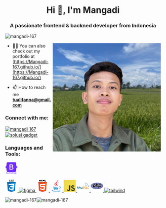 <h1 align="center">Hi 👋, I'm Mangadi</h1>
<h3 align="center"> A passionate frontend & backned developer from Indonesia </h3>

<p align="left"> <img src="https://komarev.com/ghpvc/?username=mangadi-167&label=Profile%20views&color=129e00&style=plastic" alt="mangadi-167" /> </p>
<img align="right" alt="Coding" width="350" height="350" src="Mangadi.JPG">

- 👨‍💻 You can also check out my portfolio at [https://Mangadi-167.github.io/](https://Mangadi-167.github.io/)

- 📫 How to reach me **tualifanna@gmail.com**


<h3 align="left">Connect with me:</h3>
<p align="left">

<a href="https://www.instagram.com/Mangadi_167" target="blank"><img align="center" src="https://cdn.jsdelivr.net/npm/simple-icons@3.0.1/icons/instagram.svg" alt="mangadi_167" height="30" width="40" /></a>
<a href="https://youtube.com/@solusigadget.?si=Q0wGcCM_cOuUKGQ5" target="blank"><img align="center" src="https://cdn.jsdelivr.net/npm/simple-icons@3.0.1/icons/youtube.svg" alt="solusi gadget" height="30" width="40" /></a>

</p>

<h3 align="left">Languages and Tools:</h3>
<p align="left"> <a href="https://getbootstrap.com" target="_blank" rel="noreferrer"> <img src="https://raw.githubusercontent.com/devicons/devicon/master/icons/bootstrap/bootstrap-plain-wordmark.svg" alt="bootstrap" width="40" height="40"/> </a> 
  
  <a href="https://www.w3schools.com/css/" target="_blank" rel="noreferrer"> <img src="https://raw.githubusercontent.com/devicons/devicon/master/icons/css3/css3-original-wordmark.svg" alt="css3" width="40" height="40"/> </a> 
  <a href="https://www.figma.com/" target="_blank" rel="noreferrer"> <img src="https://www.vectorlogo.zone/logos/figma/figma-icon.svg" alt="figma" width="40" height="40"/> </a> 
  <a href="https://www.w3.org/html/" target="_blank" rel="noreferrer"> <img src="https://raw.githubusercontent.com/devicons/devicon/master/icons/html5/html5-original-wordmark.svg" alt="html5" width="40" height="40"/> </a> <a href="https://www.java.com" target="_blank" rel="noreferrer"> <img src="https://raw.githubusercontent.com/devicons/devicon/master/icons/java/java-original.svg" alt="java" width="40" height="40"/> </a> <a href="https://developer.mozilla.org/en-US/docs/Web/JavaScript" target="_blank" rel="noreferrer"> <img src="https://raw.githubusercontent.com/devicons/devicon/master/icons/javascript/javascript-original.svg" alt="javascript" width="40" height="40"/> </a> <a href="https://www.mysql.com/" target="_blank" rel="noreferrer"> <img src="https://raw.githubusercontent.com/devicons/devicon/master/icons/mysql/mysql-original-wordmark.svg" alt="mysql" width="40" height="40"/> </a> <a href="https://www.php.net" target="_blank" rel="noreferrer"> <img src="https://raw.githubusercontent.com/devicons/devicon/master/icons/php/php-original.svg" alt="php" width="40" height="40"/> </a> <a href="https://tailwindcss.com/" target="_blank" rel="noreferrer"> <img src="https://www.vectorlogo.zone/logos/tailwindcss/tailwindcss-icon.svg" alt="tailwind" width="40" height="40"/> </a> </p>

<p><img align="left" src="https://github-readme-stats.vercel.app/api/top-langs?username=bayu1s&show_icons=true&locale=en&layout=compact" alt="mangadi-167" /></p>
<p>&nbsp;<img align="left" src="https://github-readme-stats.vercel.app/api?username=bayu1s&show_icons=true&locale=en" alt="mangadi-167" /></p>
